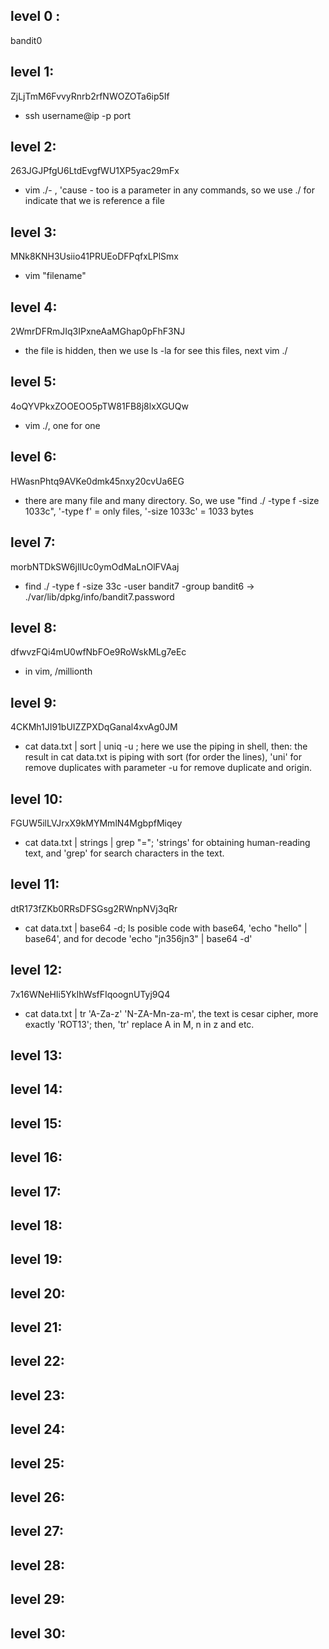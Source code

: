 ## level 0 : 
bandit0


## level 1:
ZjLjTmM6FvvyRnrb2rfNWOZOTa6ip5If

- ssh username@ip -p port


## level 2:
263JGJPfgU6LtdEvgfWU1XP5yac29mFx

- vim ./-  , 'cause - too is a parameter in any commands, so we use ./ for indicate that we is reference a file

## level 3:
MNk8KNH3Usiio41PRUEoDFPqfxLPlSmx

- vim "filename"

## level 4:
2WmrDFRmJIq3IPxneAaMGhap0pFhF3NJ

- the file is hidden, then we use ls -la for see this files, next vim ./<file>


## level 5:
4oQYVPkxZOOEOO5pTW81FB8j8lxXGUQw

- vim ./<file>, one for one

## level 6:
HWasnPhtq9AVKe0dmk45nxy20cvUa6EG

- there are many file and many directory. So, we use "find ./ -type f -size 1033c", '-type f' = only files, '-size 1033c' = 1033 bytes

## level 7:
morbNTDkSW6jIlUc0ymOdMaLnOlFVAaj

- find ./ -type f -size 33c -user bandit7 -group bandit6 -> ./var/lib/dpkg/info/bandit7.password

## level 8:
dfwvzFQi4mU0wfNbFOe9RoWskMLg7eEc

- in vim, /millionth

## level 9:
4CKMh1JI91bUIZZPXDqGanal4xvAg0JM

- cat data.txt | sort | uniq -u ; here we use the piping in shell, then: the result in cat data.txt is piping with sort (for order the lines), 'uni' for remove duplicates with parameter -u for remove duplicate and origin.


## level 10:
FGUW5ilLVJrxX9kMYMmlN4MgbpfMiqey

- cat data.txt | strings | grep "="; 'strings' for obtaining human-reading text, and 'grep' for search characters in the text.

## level 11:
dtR173fZKb0RRsDFSGsg2RWnpNVj3qRr

- cat data.txt | base64 -d; Is posible code with base64, 'echo "hello" | base64', and for decode 'echo "jn356jn3" | base64 -d'

## level 12:
7x16WNeHIi5YkIhWsfFIqoognUTyj9Q4

- cat data.txt | tr 'A-Za-z' 'N-ZA-Mn-za-m', the text is cesar cipher, more exactly 'ROT13'; then, 'tr' replace A in M, n in z and etc.

## level 13:

## level 14:

## level 15:

## level 16:

## level 17:

## level 18:

## level 19:

## level 20:

## level 21:

## level 22:

## level 23:

## level 24:

## level 25:

## level 26:

## level 27:

## level 28:

## level 29:

## level 30:
